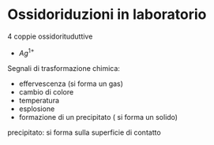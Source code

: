 # Ossidoriduzioni in laboratorio

4 coppie ossidorituduttive
* $Ag^{1+}$

Segnali di trasformazione chimica:
* effervescenza (si forma un gas)
* cambio di colore
* temperatura
* esplosione
* formazione di un precipitato ( si forma un solido)


precipitato: si forma sulla superficie di contatto
<!--stackedit_data:
eyJoaXN0b3J5IjpbLTk4MTQwMDkyOV19
-->